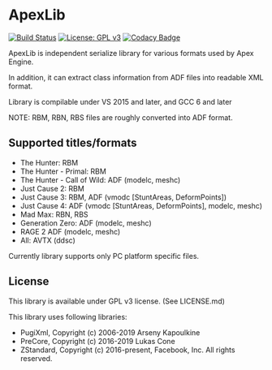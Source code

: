 # ApexLib
[![Build Status](https://travis-ci.org/PredatorCZ/ApexLib.svg?branch=master)](https://travis-ci.org/PredatorCZ/ApexLib)
[![License: GPL v3](https://img.shields.io/badge/License-GPLv3-blue.svg)](https://www.gnu.org/licenses/gpl-3.0)
[![Codacy Badge](https://api.codacy.com/project/badge/Grade/52cdffd9e9c84e4698f1c525d5d449fd)](https://www.codacy.com/app/PredatorCZ/ApexLib?utm_source=github.com&amp;utm_medium=referral&amp;utm_content=PredatorCZ/ApexLib&amp;utm_campaign=Badge_Grade)

ApexLib is independent serialize library for various formats used by Apex Engine.

In addition, it can extract class information from ADF files into readable XML format.

Library is compilable under VS 2015 and later, and GCC 6 and later

NOTE: RBM, RBN, RBS files are roughly converted into ADF format.

## Supported titles/formats
*  The Hunter: RBM
*  The Hunter - Primal: RBM
*  The Hunter - Call of Wild: ADF (modelc, meshc)
*  Just Cause 2: RBM
*  Just Cause 3: RBM, ADF (vmodc \[StuntAreas, DeformPoints\])
*  Just Cause 4: ADF (vmodc \[StuntAreas, DeformPoints\], modelc, meshc)
*  Mad Max: RBN, RBS
*  Generation Zero: ADF (modelc, meshc)
*  RAGE 2 ADF (modelc, meshc)
*  All: AVTX (ddsc)

Currently library supports only PC platform specific files.

## License
This library is available under GPL v3 license. (See LICENSE.md)

This library uses following libraries:

*  PugiXml, Copyright (c) 2006-2019 Arseny Kapoulkine
*  PreCore, Copyright (c) 2016-2019 Lukas Cone
*  ZStandard, Copyright (c) 2016-present, Facebook, Inc. All rights reserved.
